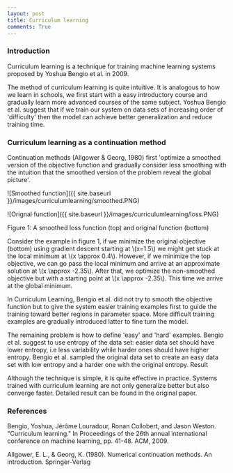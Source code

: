 ```yaml
---
layout: post
title: Curriculum learning
comments: True
---
```


### Introduction

Curriculum learning is a technique for training machine learning systems  proposed by Yoshua Bengio et al. in 2009.

The method of curriculum learning is quite intuitive. It is analogous to how we learn in schools, we first start with a easy introductory course and gradually learn more advanced courses of the same subject. Yoshua Bengio et al. suggest that if we train our system on data sets of increasing order of 'difficulty' then the model can achieve better generalization and reduce training time.

### Curriculum learning as a continuation method

Continuation methods (Allgower & Georg, 1980) first 'optimize a smoothed version of the objective function and gradually consider less smoothing with the intuition that the smoothed version of the problem reveal the global picture'.

![Smoothed function]({{ site.baseurl }}/images/curriculumlearning/smoothed.PNG)

![Orignal function]({{ site.baseurl }}/images/curriculumlearning/loss.PNG)

Figure 1: A smoothed loss function (top) and original function (bottom)

Consider the example in figure 1, if we minimize the original objective (bottom) using gradient descent starting at \\(x=1.5\\) we might get stuck at the local minimum at \\(x \approx 0.4\\). However, if we minimize the top objective, we can go pass the local minimum and arrive at an approximate solution at \\(x \approx -2.35\\). After that, we optimize the non-smoothed objective but with a starting point at \\(x \approx -2.35\\). This time we arrive at the global minimum.

In Curriculum Learning, Bengio et al. did not try to smooth the objective function but to give the system easier training examples first to guide the training toward better regions in parameter space. More difficult training examples are gradually introduced latter to fine turn the model.

The remaining problem is how to define 'easy' and 'hard' examples. Bengio et al. suggest to use entropy of the data set: easier data set should have lower entropy, i.e less variability while harder ones should have higher entropy. Bengio et al. sampled the original data set to create an easy data set with low entropy and a harder one with the original entropy.
Result

Although the technique is simple, it is quite effective in practice. Systems trained with curriculum learning are not only generalize better but also converge faster. Detailed result can be found in the original paper.

### References
Bengio, Yoshua, Jérôme Louradour, Ronan Collobert, and Jason Weston. "Curriculum learning." In Proceedings of the 26th annual international conference on machine learning, pp. 41-48. ACM, 2009.

Allgower, E. L., & Georg, K. (1980). Numerical continuation methods. An introduction. Springer-Verlag